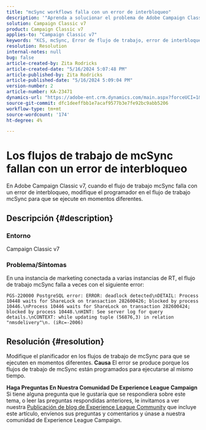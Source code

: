 ```yaml
---
title: "mcSync workflows falla con un error de interbloqueo"
description: '"Aprenda a solucionar el problema de Adobe Campaign Classic donde el flujo de trabajo de mcSync falla con un error de interbloqueo. Modifique el planificador en el flujo de trabajo mcSynch".'
solution: Campaign Classic v7
product: Campaign Classic v7
applies-to: "Campaign Classic v7"
keywords: "KCS, mcSync, Error de flujo de trabajo, error de interbloqueo, ACC, Campaign"
resolution: Resolution
internal-notes: null
bug: false
article-created-by: Zita Rodricks
article-created-date: "5/16/2024 5:07:48 PM"
article-published-by: Zita Rodricks
article-published-date: "5/16/2024 5:09:04 PM"
version-number: 2
article-number: KA-23471
dynamics-url: "https://adobe-ent.crm.dynamics.com/main.aspx?forceUCI=1&pagetype=entityrecord&etn=knowledgearticle&id=ebbac8d1-a613-ef11-9f89-6045bd0298d4"
source-git-commit: dfc1deeffbb1e7acaf9577b3e7fe92bc9abb5206
workflow-type: tm+mt
source-wordcount: '174'
ht-degree: 4%

---
```


# Los flujos de trabajo de mcSync fallan con un error de interbloqueo


En Adobe Campaign Classic v7, cuando el flujo de trabajo mcSync falla con un error de interbloqueo, modifique el programador en el flujo de trabajo mcSync para que se ejecute en momentos diferentes.

## Descripción {#description}


### <b>Entorno</b>

Campaign Classic v7



### <b>Problema/Síntomas</b>

En una instancia de marketing conectada a varias instancias de RT, el flujo de trabajo mcSync falla a veces con el siguiente error:

`PGS-220000 PostgreSQL error: ERROR: deadlock detected\nDETAIL: Process 10448 waits for ShareLock on transaction 282600426; blocked by process 10446.\nProcess 10446 waits for ShareLock on transaction 282600424; blocked by process 10448.\nHINT: See server log for query details.\nCONTEXT: while updating tuple (56876,3) in relation "nmsdelivery"\n. (iRc=-2006)`


## Resolución {#resolution}


Modifique el planificador en los flujos de trabajo de mcSync para que se ejecuten en momentos diferentes.
<b>Causa</b>
El error se produce porque los flujos de trabajo de mcSync están programados para ejecutarse al mismo tiempo.


<b>Haga Preguntas En Nuestra Comunidad De Experience League Campaign</b>
Si tiene alguna pregunta que le gustaría que se respondiera sobre este tema, o leer las preguntas respondidas anteriores, le invitamos a ver nuestra [Publicación de blog de Experience League Community](https://experienceleaguecommunities.adobe.com/t5/adobe-campaign-classic-blogs/introducing-top-kcs-articles-curated-for-your-troubleshooting/bc-p/672426#M132) que incluye este artículo, envíenos sus preguntas y comentarios y únase a nuestra comunidad de Experience League Campaign.
